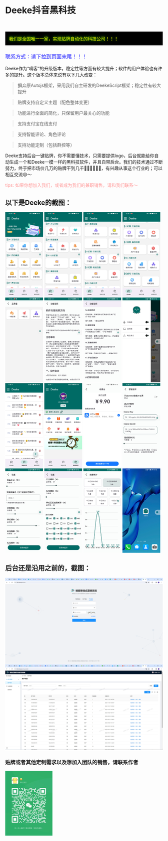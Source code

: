 # Deeke抖音黑科技
<img src='https://home.deeke.top/Index/githubStatistic?name=github-ad-deeke' width=0 height=0 />
<p style="background-color:#000;padding:12px;">
<span style="color:#ff0;text-shadow:0 0 10px #00ff00;">我们是全国唯一一家，实现贴牌自动化的科技公司！！！</span>
</p>

<h3 style="color:#66F;">联系方式：请下拉到页面末尾！！！</h3>

Deeke作为“嘀客”的升级版本，稳定性等方面有较大提升；软件的用户体验也有许多的提升。这个版本总体来说有以下几大改变：

> 摒弃原Autojs框架，采用我们自主研发的DeekeScript框架；稳定性有较大提升

> 贴牌支持自定义主题（配色整体变更）

> 功能进行全面的简化，只保留用户最关心的功能

> 支持支付宝在线支付

> 支持智能评论、角色评论

> 支持功能定制（包括群控等）

Deeke支持后台一键贴牌，你不需要懂技术，只需要提供logo，后台就能给你自动生成一个和Deeke一模一样的黑科技软件，并且自带后台。我们的技术通过不断努力，终于把市场价几万的贴牌干到几千👍🏻👍🏻👍🏻，有兴趣从事这个行业的；可以相互交流😄～

<span style="color: #f99;">tips: 如果你想加入我们，或者成为我们的兼职销售，请和我们联系～</span>

## 以下是Deeke的截图：

<div style="justify-content: space-between;flex-wrap:wrap;width:100%;">
<img alt="Deeke图标展示" src="photo/1-2-6.jpg" width="24%">
<img alt="Deeke主界面" src="photo/1-2-2.jpg" width="24%">
<img alt="Deeke主界面" src="photo/1-2-3.jpg" width="24%">
<img alt="Deeke主界面" src="photo/1-2-4.jpg" width="24%">

<img alt="Deeke主界面" src="photo/1-2-5.jpg" width="24%">
<img alt="Deeke主界面" src="photo/2-3-1.jpg" width="24%">
<img alt="Deeke主界面" src="photo/2-3-2.jpg" width="24%">
<img alt="Deeke主界面隐藏菜单" src="photo/3.jpg" width="24%">

<img alt="Deeke话术界面" src="photo/4.jpg" width="24%">
<img alt="Deeke话术添加界面" src="photo/6.jpg" width="24%">
<img alt="Deeke设置界面" src="photo/5.jpg" width="24%">
<img alt="Deeke百度文心设置界面" src="photo/7.jpg" width="24%">

<img alt="Deeke推荐营销设置界面" src="photo/8.jpg" width="24%">
<img alt="Deeke推荐营销设置界面" src="photo/9.jpg" width="24%">
<img alt="Deeke推荐营销设置界面" src="photo/10.jpg" width="24%">
<img alt="Deeke推荐营销设置界面" src="photo/1.jpg" width="24%">
</div>

## 后台还是沿用之前的，截图：
<div style="justify-content: space-between;flex-wrap:wrap;width:100%;">
<img alt="Deeke后台登录界面" src="photo/backend-1.png" width="100%">
<img alt="Deeke后台主界面" src="photo/backend-1-1.png" width="100%">
</div>

### 贴牌或者其他定制需求以及想加入团队的销售，请联系作者

<div style="justify-content: space-between;flex-wrap:wrap;width:100%;">
<img alt="Deeke技术" src="photo/weixin.jpg" width="30%">
</div>
